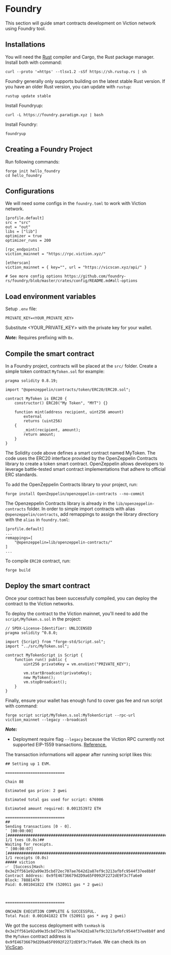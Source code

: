 # Foundry
This section will guide smart contracts development on Viction network using Foundry tool. 

## Installations
You will need the <a href="https://www.rust-lang.org/">Rust</a> compiler and Cargo, the Rust package manager. Install both with command:
```shell
curl --proto '=https' --tlsv1.2 -sSf https://sh.rustup.rs | sh
```

Foundry generally only supports building on the latest stable Rust version. If you have an older Rust version, you can update with `rustup`:
```shell
rustup update stable
```

Install Foundryup:
```shell
curl -L https://foundry.paradigm.xyz | bash
```

Install Foundry:
```shell
foundryup
```

## Creating a Foundry Project
Run following commands:
```shell
forge init hello_foundry
cd hello_foundry
```

## Configurations
We will need some configs in the `foundry.toml` to work with Viction network.
```
[profile.default]
src = "src"
out = "out"
libs = ["lib"]
optimizer = true
optimizer_runs = 200

[rpc_endpoints]
viction_mainnet = "https://rpc.viction.xyz/"

[etherscan]
viction_mainnet = { key="", url = "https://vicscan.xyz/api/" }

# See more config options https://github.com/foundry-rs/foundry/blob/master/crates/config/README.md#all-options
```

## Load environment variables
Setup `.env` file:
```
PRIVATE_KEY=<YOUR_PRIVATE_KEY>
```
Substitute <YOUR_PRIVATE_KEY> with the private key for your wallet.

***Note:*** Requires prefixing with `0x`.

## Compile the smart contract
In a Foundry project, contracts will be placed at the `src/` folder. Create a simple token contract `MyToken.sol` for example:

```solidity
pragma solidity 0.8.19;

import "@openzeppelin/contracts/token/ERC20/ERC20.sol";

contract MyToken is ERC20 {
    constructor() ERC20("My Token", "MYT") {}

    function mint(address recipient, uint256 amount)
        external
        returns (uint256)
    {
        _mint(recipient, amount);
        return amount;
    }
}
```

The Solidity code above defines a smart contract named MyToken. The code uses the ERC20 interface provided by the OpenZeppelin Contracts library to create a token smart contract. OpenZeppelin allows developers to leverage battle-tested smart contract implementations that adhere to official ERC standards.

To add the OpenZeppelin Contracts library to your project, run:
```shell
forge install OpenZeppelin/openzeppelin-contracts --no-commit
```

The Openzeppelin Contracts library is already in the `lib/openzeppelin-contracts` folder. In order to simple import contracts with alias `@openzeppelin/contracts`, add remappings to assign the library directiory with the `alias` in `foundry.toml`:
```
[profile.default]
...
remappings=[
    "@openzeppelin=lib/openzeppelin-contracts/"
]
...

```
To compile `ERC20` contract, run:
```shell
forge build
```

## Deploy the smart contract​
Once your contract has been successfully compiled, you can deploy the contract to the Viction networks.

To deploy the contract to the Viction mainnet, you'll need to add the `script/MyToken.s.sol` in the project:
```solidity
// SPDX-License-Identifier: UNLICENSED
pragma solidity ^0.8.0;

import {Script} from "forge-std/Script.sol";
import "../src/MyToken.sol";

contract MyTokenScript is Script {
    function run() public {
        uint256 privateKey = vm.envUint("PRIVATE_KEY");
        
        vm.startBroadcast(privateKey);
        new MyToken();
        vm.stopBroadcast();
    }
}
```

Finally, ensure your wallet has enough fund to cover gas fee and run script with command:
```shell
forge script script/MyToken.s.sol:MyTokenScript --rpc-url viction_mainnet --legacy --broadcast
```

***Note:*** 
- Deployment require flag `--legacy` because the Viction RPC currently not supported EIP-1559 transactions. <a href="https://book.getfoundry.sh/forge/deploying">Reference.</a>

The transaction informations will appear after running script likes this:
```
## Setting up 1 EVM.

==========================

Chain 88

Estimated gas price: 2 gwei

Estimated total gas used for script: 676986

Estimated amount required: 0.001353972 ETH

==========================
##
Sending transactions [0 - 0].
⠁ [00:00:00] [#################################################################################################################] 1/1 txes (0.0s)##
Waiting for receipts.
⠉ [00:00:07] [#############################################################################################################] 1/1 receipts (0.0s)
##### viction
✅  [Success]Hash: 0x3e2ff561e92a99e35cbd72ec707ae7642d2a87ef9c3213afbfc9544f37ee8b8f
Contract Address: 0x9fE46736679d2D9a65F0992F2272dE9f3c7fa6e0
Block: 78881479
Paid: 0.001041822 ETH (520911 gas * 2 gwei)



==========================

ONCHAIN EXECUTION COMPLETE & SUCCESSFUL.
Total Paid: 0.001041822 ETH (520911 gas * avg 2 gwei)
```

We got the success deployment with `txnHash` is `0x3e2ff561e92a99e35cbd72ec707ae7642d2a87ef9c3213afbfc9544f37ee8b8f` and the `MyToken` contract address is `0x9fE46736679d2D9a65F0992F2272dE9f3c7fa6e0`. We can check its on <a href="https://scan-ui-testnet.viction.xyz/">VicScan</a>.
